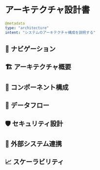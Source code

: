 # アーキテクチャ設計書

```yaml
@metadata
type: "architecture"
intent: "システムのアーキテクチャ構成を説明する"
```

## 📑 ナビゲーション

## 🏗 アーキテクチャ概要

## 🧩 コンポーネント構成

## 🔄 データフロー

## 🛡 セキュリティ設計

## 🔌 外部システム連携

## 📈 スケーラビリティ
